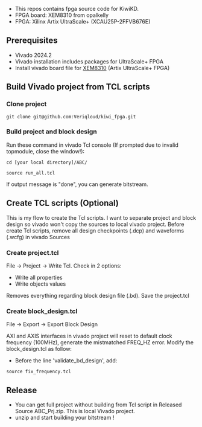 - This repos contains fpga source code for KiwiKD.
- FPGA board: XEM8310 from opalkelly
- FPGA: Xilinx Artix UltraScale+ (XCAU25P-2FFVB676E)
## Prerequisites
- Vivado 2024.2
- Vivado installation includes packages for UltraScale+ FPGA
- Install vivado board file for [XEM8310](https://docs.opalkelly.com/xem8310/vivado-board-file/) (Artix UltraScale+ FPGA)
## Build Vivado project from TCL scripts
### Clone project
```
git clone git@github.com:Veriqloud/kiwi_fpga.git
```
### Build project and block design 
Run these command in vivado Tcl console (If prompted due to invalid topmodule, close the window!):
```
cd [your local directory]/ABC/
```
```
source run_all.tcl
```
If output message is "done", you can generate bitstream.
## Create TCL scripts (Optional)
This is my flow to create the Tcl scripts. I want to separate project and block design so vivado won't copy the sources to local vivado project.
Before create Tcl scripts, remove all design checkpoints (.dcp) and waveforms (.wcfg) in vivado Sources
### Create project.tcl
File -> Project -> Write Tcl. Check in 2 options:
- Write all properties
- Write objects values

Removes everything regarding block design file (.bd). Save the project.tcl
### Create block_design.tcl
File -> Export -> Export Block Design

AXI and AXIS interfaces in vivado project will reset to default clock frequency (100MHz), generate the mistmatched FREQ_HZ error.
Modify the block_design.tcl as follow:

- Before the line 'validate_bd_design', add:
```
source fix_frequency.tcl
```
## Release
- You can get full project without building from Tcl script in Released Source ABC_Prj.zip. This is local Vivado project.
- unzip and start building your bitstream !

